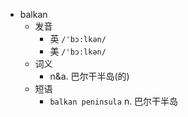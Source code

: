 - balkan
  - 发音
    - 英 `/'bɔ:lkən/`
    - 美 `/'bɔ:lkən/`
  - 词义
    - n&a. 巴尔干半岛(的)
  - 短语
    - `balkan peninsula` n. 巴尔干半岛 
